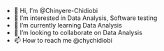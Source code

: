 - 👋 Hi, I’m @Chinyere-Chidiobi
- 👀 I’m interested in Data Analysis, Software testing
- 🌱 I’m currently learning Data Analysis
- 💞️ I’m looking to collaborate on Data Analysis
- 📫 How to reach me @chychidiobi

<!---
Chinyere-Chidiobi/Chinyere-Chidiobi is a ✨ special ✨ repository because its `README.md` (this file) appears on your GitHub profile.
You can click the Preview link to take a look at your changes.
--->

